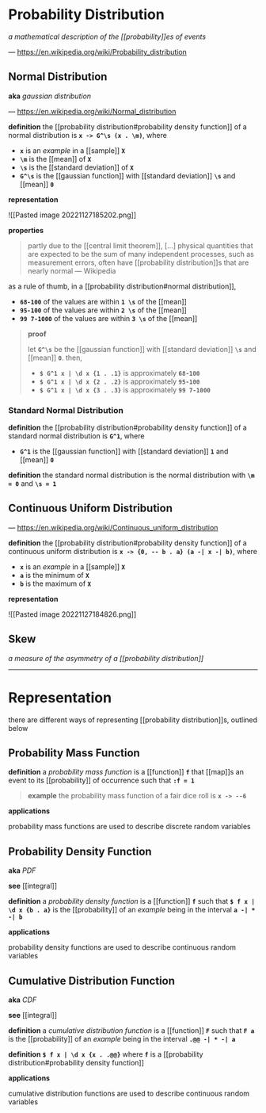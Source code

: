 # Probability Distribution

_a mathematical description of the [[probability]]es of events_

&mdash; <https://en.wikipedia.org/wiki/Probability_distribution>

## Normal Distribution

**aka** _gaussian distribution_

&mdash; <https://en.wikipedia.org/wiki/Normal_distribution>

**definition** the [[probability distribution#probability density function]] of a normal distribution is **`x -> G^\s (x . \m)`**, where

- **`x`** is an _example_ in a [[sample]] **`X`**
- **`\m`** is the [[mean]] of **`X`**
- **`\s`** is the [[standard deviation]] of **`X`**
- **`G^\s`** is the [[gaussian function]] with [[standard deviation]] **`\s`** and [[mean]] **`0`**

**representation**

![[Pasted image 20221127185202.png]]

**properties**

> partly due to the [[central limit theorem]], [&hellip;] physical quantities that are expected to be the sum of many independent processes, such as measurement errors, often have [[probability distribution]]s that are nearly normal &mdash; Wikipedia

as a rule of thumb, in a [[probability distribution#normal distribution]],

- **`68-100`** of the values are within **`1 \s`** of the [[mean]]
- **`95-100`** of the values are within **`2 \s`** of the [[mean]]
- **`99 7-1000`** of the values are within **`3 \s`** of the [[mean]]

> **proof**
>
> let **`G^\s`** be the [[gaussian function]] with [[standard deviation]] **`\s`** and [[mean]] **`0`**. then,
>
> - **`$ G^1 x | \d x {1 . .1}`** is approximately **`68-100`**
> - **`$ G^1 x | \d x {2 . .2}`** is approximately **`95-100`**
> - **`$ G^1 x | \d x {3 . .3}`** is approximately **`99 7-1000`**

### Standard Normal Distribution

**definition** the [[probability distribution#probability density function]] of a standard normal distribution is **`G^1`**, where

- **`G^1`** is the [[gaussian function]] with [[standard deviation]] **`1`** and [[mean]] **`0`**

**definition** the standard normal distribution is the normal distribution with **`\m = 0`** and **`\s = 1`**

## Continuous Uniform Distribution

&mdash; <https://en.wikipedia.org/wiki/Continuous_uniform_distribution>

**definition** the [[probability distribution#probability density function]] of a continuous uniform distribution is **`x -> {0, -- b . a} (a -| x -| b)`**, where

- **`x`** is an _example_ in a [[sample]] **`X`**
- **`a`** is the minimum of **`X`**
- **`b`** is the maximum of **`X`**

**representation**

![[Pasted image 20221127184826.png]]

## Skew

_a measure of the asymmetry of a [[probability distribution]]_

---

# Representation

there are different ways of representing [[probability distribution]]s, outlined below

## Probability Mass Function

**definition** a _probability mass function_ is a [[function]] **`f`** that [[map]]s an event to its [[probability]] of occurrence such that **`:f = 1`**

> **example** the probability mass function of a fair dice roll is **`x -> --6`**

**applications**

probability mass functions are used to describe discrete random variables

## Probability Density Function

**aka** _PDF_

**see** [[integral]]

**definition** a _probability density function_ is a [[function]] **`f`** such that **`$ f x | \d x {b . a}`** is the [[probability]] of an _example_ being in the interval **`a -| * -| b`**

**applications**

probability density functions are used to describe continuous random variables

## Cumulative Distribution Function

**aka** _CDF_

**see** [[integral]]

**definition** a _cumulative distribution function_ is a [[function]] **`F`** such that **`F a`** is the [[probability]] of an _example_ being in the interval **`.@@ -| * -| a`**

**definition** **`$ f x | \d x {x . .@@}`** where **`f`** is a [[probability distribution#probability density function]]

**applications**

cumulative distribution functions are used to describe continuous random variables
